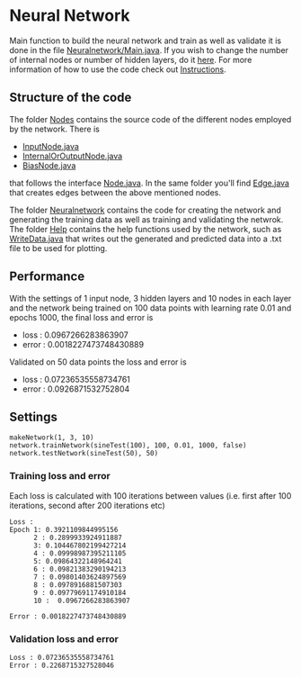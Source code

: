 # Neural Network

Main function to build the neural network and train as well as validate it is done in the file [Neuralnetwork/Main.java](Neuralnetwork/Main.java).
If you wish to change the number of internal nodes or number of hidden layers, do it [here](https://github.com/alintulu/NeuralNetwork/blob/master/src/Neuralnetwork/Main.java#L109). For more information of how to use the code check out
[Instructions](https://github.com/alintulu/NeuralNetwork/blob/master/documentation/Instructions.md).

## Structure of the code

The folder [Nodes](Nodes) contains the source code of the different nodes employed by the network. There is 

  * [InputNode.java](Nodes/InputNode.java)
  * [InternalOrOutputNode.java](Nodes/InternalOrOutputNode.java)
  * [BiasNode.java](Nodes/BiasNode.java) 
  
that follows the interface [Node.java](Nodes/Node.java). In the same folder you'll find [Edge.java](Nodes/Edge.java) that creates edges between the above mentioned nodes.

The folder [Neuralnetwork](Neuralnetwork) contains the code for creating the network and generating the training data as well as training and validating the netwrok. The folder [Help](Help) contains the help functions used by the network, such as [WriteData.java](Help/WriteData.java) that writes out the generated and predicted data into a .txt file to be used for plotting.

## Performance

With the settings of 1 input node, 3 hidden layers and 10 nodes in each layer and the network being trained on 100 data points with learning rate 0.01 and epochs 1000, the final loss and error is 

  * loss : 0.0967266283863907
  * error : 0.0018227473748430889

Validated on 50 data points the loss and error is

  * loss : 0.07236535558734761
  * error : 0.0926871532752804

## Settings

```
makeNetwork(1, 3, 10)
network.trainNetwork(sineTest(100), 100, 0.01, 1000, false)
network.testNetwork(sineTest(50), 50)
```

### Training loss and error

Each loss is calculated with 100 iterations between values (i.e. first after 100 iterations, second after 200 iterations etc)

```
Loss :
Epoch 1: 0.3921109844995156
      2 : 0.2899933924911887
      3: 0.104467802199427214
      4 : 0.09998987395211105
      5: 0.09864322148964241
      6 : 0.09821383290194213
      7 : 0.09801403624897569
      8 : 0.0978916881507303
      9 : 0.09779691174910184
      10 :  0.0967266283863907
      
Error : 0.0018227473748430889
```

### Validation loss and error

```
Loss : 0.07236535558734761
Error : 0.2268715327528046
```
